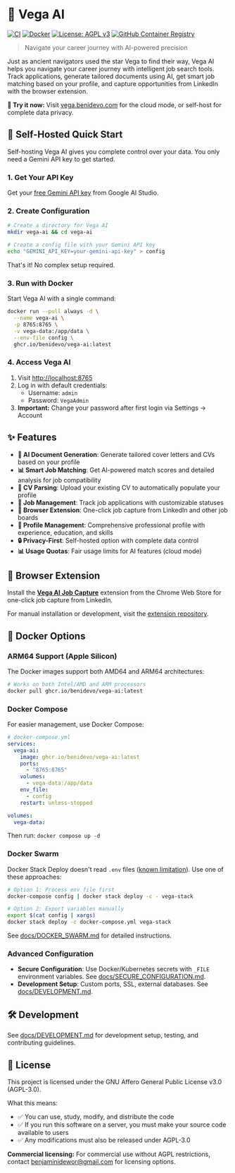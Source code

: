 # 🌟 Vega AI

[![CI](https://github.com/benidevo/vega-ai/workflows/CI/badge.svg)](https://github.com/benidevo/vega-ai/actions/workflows/ci.yaml)
[![Docker](https://github.com/benidevo/vega-ai/workflows/Build%20and%20Push%20Docker%20Image/badge.svg)](https://github.com/benidevo/vega-ai/actions/workflows/docker-build.yml)
[![License: AGPL v3](https://img.shields.io/badge/License-AGPL_v3-blue.svg)](https://www.gnu.org/licenses/agpl-3.0)
[![GitHub Container Registry](https://img.shields.io/badge/ghcr.io-vega--ai-blue)](https://github.com/benidevo/vega-ai/pkgs/container/vega-ai)

> Navigate your career journey with AI-powered precision

Just as ancient navigators used the star Vega to find their way, Vega AI helps you navigate your career journey with intelligent job search tools. Track applications, generate tailored documents using AI, get smart job matching based on your profile, and capture opportunities from LinkedIn with the browser extension.

**🚀 Try it now:** Visit [vega.benidevo.com](https://vega.benidevo.com) for the cloud mode, or self-host for complete data privacy.

## 🚀 Self-Hosted Quick Start

Self-hosting Vega AI gives you complete control over your data. You only need a Gemini API key to get started.

### 1. Get Your API Key

Get your [free Gemini API key](https://aistudio.google.com/app/apikey) from Google AI Studio.

### 2. Create Configuration

```bash
# Create a directory for Vega AI
mkdir vega-ai && cd vega-ai

# Create a config file with your Gemini API key
echo "GEMINI_API_KEY=your-gemini-api-key" > config
```

That's it! No complex setup required.

### 3. Run with Docker

Start Vega AI with a single command:

```bash
docker run --pull always -d \
  --name vega-ai \
  -p 8765:8765 \
  -v vega-data:/app/data \
  --env-file config \
  ghcr.io/benidevo/vega-ai:latest
```

### 4. Access Vega AI

1. Visit <http://localhost:8765>
2. Log in with default credentials:
   - Username: `admin`
   - Password: `VegaAdmin`
3. **Important:** Change your password after first login via Settings → Account

## ✨ Features

- **🤖 AI Document Generation**: Generate tailored cover letters and CVs based on your profile
- **📊 Smart Job Matching**: Get AI-powered match scores and detailed analysis for job compatibility
- **📝 CV Parsing**: Upload your existing CV to automatically populate your profile
- **💼 Job Management**: Track job applications with customizable statuses
- **🔗 Browser Extension**: One-click job capture from LinkedIn and other job boards
- **👤 Profile Management**: Comprehensive professional profile with experience, education, and skills
- **🔒 Privacy-First**: Self-hosted option with complete data control
- **📊 Usage Quotas**: Fair usage limits for AI features (cloud mode)

## 🔗 Browser Extension

Install the [**Vega AI Job Capture**](https://chromewebstore.google.com/detail/vega-ai-job-capture/oboedhpojbjemdmojfchifppbgbfehol) extension from the Chrome Web Store for one-click job capture from LinkedIn.

For manual installation or development, visit the [extension repository](https://github.com/benidevo/vega-ai-extension).

## 🐳 Docker Options

### ARM64 Support (Apple Silicon)

The Docker images support both AMD64 and ARM64 architectures:

```bash
# Works on both Intel/AMD and ARM processors
docker pull ghcr.io/benidevo/vega-ai:latest
```

### Docker Compose

For easier management, use Docker Compose:

```yaml
# docker-compose.yml
services:
  vega-ai:
    image: ghcr.io/benidevo/vega-ai:latest
    ports:
      - "8765:8765"
    volumes:
      - vega-data:/app/data
    env_file:
      - config
    restart: unless-stopped

volumes:
  vega-data:
```

Then run: `docker compose up -d`

### Docker Swarm

Docker Stack Deploy doesn't read `.env` files ([known limitation](https://github.com/moby/moby/issues/29133)). Use one of these approaches:

```bash
# Option 1: Process env file first
docker-compose config | docker stack deploy -c - vega-stack

# Option 2: Export variables manually
export $(cat config | xargs)
docker stack deploy -c docker-compose.yml vega-stack
```

See [docs/DOCKER_SWARM.md](docs/DOCKER_SWARM.md) for detailed instructions.

### Advanced Configuration

- **Secure Configuration**: Use Docker/Kubernetes secrets with `_FILE` environment variables. See [docs/SECURE_CONFIGURATION.md](docs/SECURE_CONFIGURATION.md).
- **Development Setup**: Custom ports, SSL, external databases. See [docs/DEVELOPMENT.md](docs/DEVELOPMENT.md).

## 🛠️ Development

See [docs/DEVELOPMENT.md](docs/DEVELOPMENT.md) for development setup, testing, and contributing guidelines.

## 📝 License

This project is licensed under the GNU Affero General Public License v3.0 (AGPL-3.0).

What this means:

- ✅ You can use, study, modify, and distribute the code
- ✅ If you run this software on a server, you must make your source code available to users
- ✅ Any modifications must also be released under AGPL-3.0

**Commercial licensing:** For commercial use without AGPL restrictions, contact <benjaminidewor@gmail.com> for licensing options.
